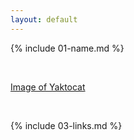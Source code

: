 ```yaml
---
layout: default
---
```


{% include 01-name.md %}

<br>

[Image of Yaktocat](https://octodex.github.com/images/filmtocat.png)

<br>

{% include 03-links.md %}

